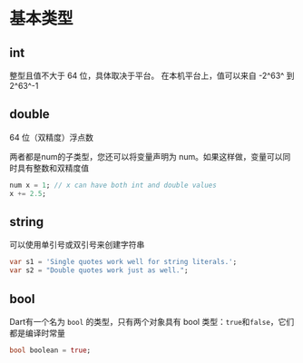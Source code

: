 # 基本类型



## int

整型且值不大于 64 位，具体取决于平台。 在本机平台上，值可以来自   -2^63^ 到 2^63^-1



## double

64 位（双精度）浮点数

<note> 两者都是num的子类型，您还可以将变量声明为 num。如果这样做，变量可以同时具有整数和双精度值 </note>

```dart
num x = 1; // x can have both int and double values
x += 2.5;
```



## string

可以使用单引号或双引号来创建字符串

```dart
var s1 = 'Single quotes work well for string literals.';
var s2 = "Double quotes work just as well.";
```



## bool

Dart有一个名为 `bool` 的类型，只有两个对象具有 bool 类型：`true`和`false`，它们都是编译时常量

```dart
bool boolean = true;
```
